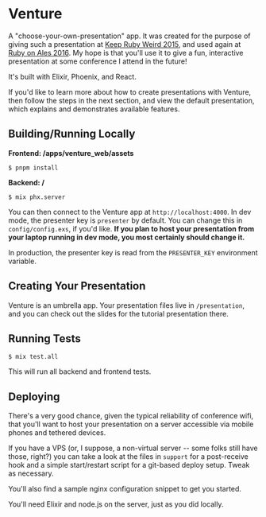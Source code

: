 # Venture

A "choose-your-own-presentation" app. It was created for the purpose of giving
such a presentation at [Keep Ruby Weird 2015](https://www.youtube.com/watch?v=_5D0rBIEsZc),
and used again at [Ruby on Ales 2016](https://www.youtube.com/watch?v=kJkJ_dRAAzQ).
My hope is that you'll use it to give a fun, interactive presentation at some
conference I attend in the future!

It's built with Elixir, Phoenix, and React.

If you'd like to learn more about how to create presentations with Venture, then
follow the steps in the next section, and view the default presentation, which
explains and demonstrates available features.

## Building/Running Locally

**Frontend: /apps/venture_web/assets**

    $ pnpm install

**Backend: /**

    $ mix phx.server

You can then connect to the Venture app at `http://localhost:4000`. In dev
mode, the presenter key is `presenter` by default. You can change this in
`config/config.exs`, if you'd like. **If you plan to host your presentation
from your laptop running in dev mode, you most certainly should change it.**

In production, the presenter key is read from the `PRESENTER_KEY`
environment variable.

## Creating Your Presentation

Venture is an umbrella app. Your presentation files live in `/presentation`,
and you can check out the slides for the tutorial presentation there.

## Running Tests

    $ mix test.all

This will run all backend and frontend tests.

## Deploying

There's a very good chance, given the typical reliability of conference wifi,
that you'll want to host your presentation on a server accessible via mobile
phones and tethered devices.

If you have a VPS (or, I suppose, a non-virtual server -- some folks still have
those, right?) you can take a look at the files in `support` for a post-receive
hook and a simple start/restart script for a git-based deploy setup. Tweak as
necessary.

You'll also find a sample nginx configuration snippet to get you started.

You'll need Elixir and node.js on the server, just as you did locally.
